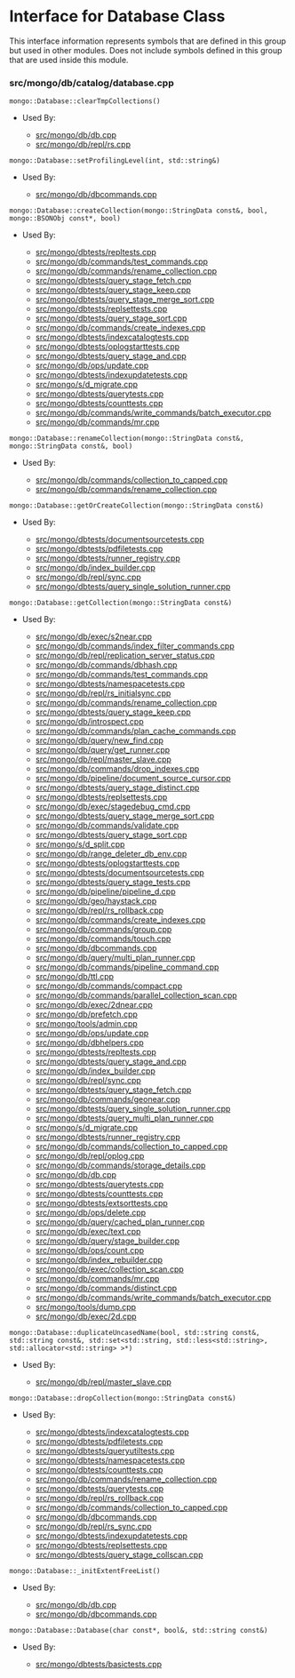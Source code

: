 
# Interface for Database Class
This interface information represents symbols that are defined in this group but used in other modules.  Does not include symbols defined in this group that are used inside this module.

### src/mongo/db/catalog/database.cpp

<div></div>

    mongo::Database::clearTmpCollections()

- Used By:

    - [src/mongo/db/db.cpp](../../../../process\_management/mongos\_and\_mongod\_mains)
    - [src/mongo/db/repl/rs.cpp](../../../../replication/replication)

<div></div>

    mongo::Database::setProfilingLevel(int, std::string&)

- Used By:

    - [src/mongo/db/dbcommands.cpp](../../../../queries/database\_commands)

<div></div>

    mongo::Database::createCollection(mongo::StringData const&, bool, mongo::BSONObj const*, bool)

- Used By:

    - [src/mongo/dbtests/repltests.cpp](../../../../tests/unit\_tests)
    - [src/mongo/db/commands/test\_commands.cpp](../../../../queries/database\_commands)
    - [src/mongo/db/commands/rename\_collection.cpp](../../../../queries/database\_commands)
    - [src/mongo/dbtests/query\_stage\_fetch.cpp](../../../../tests/unit\_tests)
    - [src/mongo/dbtests/query\_stage\_keep.cpp](../../../../queries/core\_query\_system)
    - [src/mongo/dbtests/query\_stage\_merge\_sort.cpp](../../../../tests/unit\_tests)
    - [src/mongo/dbtests/replsettests.cpp](../../../../tests/unit\_tests)
    - [src/mongo/dbtests/query\_stage\_sort.cpp](../../../../tests/unit\_tests)
    - [src/mongo/db/commands/create\_indexes.cpp](../../../../queries/database\_commands)
    - [src/mongo/dbtests/indexcatalogtests.cpp](../../../../tests/unit\_tests)
    - [src/mongo/dbtests/oplogstarttests.cpp](../../../../tests/unit\_tests)
    - [src/mongo/dbtests/query\_stage\_and.cpp](../../../../tests/unit\_tests)
    - [src/mongo/db/ops/update.cpp](../../../../queries/core\_query\_system)
    - [src/mongo/dbtests/indexupdatetests.cpp](../../../../tests/unit\_tests)
    - [src/mongo/s/d\_migrate.cpp](../../../../sharding/sharding)
    - [src/mongo/dbtests/querytests.cpp](../../../../tests/unit\_tests)
    - [src/mongo/dbtests/counttests.cpp](../../../../tests/unit\_tests)
    - [src/mongo/db/commands/write\_commands/batch\_executor.cpp](../../../../network/write\_commands)
    - [src/mongo/db/commands/mr.cpp](../../../../queries/database\_commands)

<div></div>

    mongo::Database::renameCollection(mongo::StringData const&, mongo::StringData const&, bool)

- Used By:

    - [src/mongo/db/commands/collection\_to\_capped.cpp](../../../../queries/database\_commands)
    - [src/mongo/db/commands/rename\_collection.cpp](../../../../queries/database\_commands)

<div></div>

    mongo::Database::getOrCreateCollection(mongo::StringData const&)

- Used By:

    - [src/mongo/dbtests/documentsourcetests.cpp](../../../../tests/unit\_tests)
    - [src/mongo/dbtests/pdfiletests.cpp](../../../../tests/unit\_tests)
    - [src/mongo/dbtests/runner\_registry.cpp](../../../../tests/unit\_tests)
    - [src/mongo/db/index\_builder.cpp](../../../../queries/indexing)
    - [src/mongo/db/repl/sync.cpp](../../../../replication/replication)
    - [src/mongo/dbtests/query\_single\_solution\_runner.cpp](../../../../tests/unit\_tests)

<div></div>

    mongo::Database::getCollection(mongo::StringData const&)

- Used By:

    - [src/mongo/db/exec/s2near.cpp](../../../../queries/core\_query\_system)
    - [src/mongo/db/commands/index\_filter\_commands.cpp](../../../../queries/database\_commands)
    - [src/mongo/db/repl/replication\_server\_status.cpp](../../../../replication/replication)
    - [src/mongo/db/commands/dbhash.cpp](../../../../queries/database\_commands)
    - [src/mongo/db/commands/test\_commands.cpp](../../../../queries/database\_commands)
    - [src/mongo/dbtests/namespacetests.cpp](../../../../tests/unit\_tests)
    - [src/mongo/db/repl/rs\_initialsync.cpp](../../../../replication/replication)
    - [src/mongo/db/commands/rename\_collection.cpp](../../../../queries/database\_commands)
    - [src/mongo/dbtests/query\_stage\_keep.cpp](../../../../queries/core\_query\_system)
    - [src/mongo/db/introspect.cpp](../../../../queries/client\_and\_operation\_tracking)
    - [src/mongo/db/commands/plan\_cache\_commands.cpp](../../../../queries/database\_commands)
    - [src/mongo/db/query/new\_find.cpp](../../../../queries/core\_query\_system)
    - [src/mongo/db/query/get\_runner.cpp](../../../../queries/core\_query\_system)
    - [src/mongo/db/repl/master\_slave.cpp](../../../../replication/replication)
    - [src/mongo/db/commands/drop\_indexes.cpp](../../../../queries/database\_commands)
    - [src/mongo/db/pipeline/document\_source\_cursor.cpp](../../../../queries/aggregation\_framework)
    - [src/mongo/dbtests/query\_stage\_distinct.cpp](../../../../queries/core\_query\_system)
    - [src/mongo/dbtests/replsettests.cpp](../../../../tests/unit\_tests)
    - [src/mongo/db/exec/stagedebug\_cmd.cpp](../../../../queries/core\_query\_system)
    - [src/mongo/dbtests/query\_stage\_merge\_sort.cpp](../../../../tests/unit\_tests)
    - [src/mongo/db/commands/validate.cpp](../../../../queries/database\_commands)
    - [src/mongo/dbtests/query\_stage\_sort.cpp](../../../../tests/unit\_tests)
    - [src/mongo/s/d\_split.cpp](../../../../sharding/sharding)
    - [src/mongo/db/range\_deleter\_db\_env.cpp](../../../../sharding/sharding)
    - [src/mongo/dbtests/oplogstarttests.cpp](../../../../tests/unit\_tests)
    - [src/mongo/dbtests/documentsourcetests.cpp](../../../../tests/unit\_tests)
    - [src/mongo/dbtests/query\_stage\_tests.cpp](../../../../tests/unit\_tests)
    - [src/mongo/db/pipeline/pipeline\_d.cpp](../../../../queries/aggregation\_framework)
    - [src/mongo/db/geo/haystack.cpp](../../../../queries/geo\_queries)
    - [src/mongo/db/repl/rs\_rollback.cpp](../../../../replication/replication)
    - [src/mongo/db/commands/create\_indexes.cpp](../../../../queries/database\_commands)
    - [src/mongo/db/commands/group.cpp](../../../../queries/database\_commands)
    - [src/mongo/db/commands/touch.cpp](../../../../queries/database\_commands)
    - [src/mongo/db/dbcommands.cpp](../../../../queries/database\_commands)
    - [src/mongo/db/query/multi\_plan\_runner.cpp](../../../../queries/core\_query\_system)
    - [src/mongo/db/commands/pipeline\_command.cpp](../../../../queries/aggregation\_framework)
    - [src/mongo/db/ttl.cpp](../../../../queries/indexing)
    - [src/mongo/db/commands/compact.cpp](../../../../queries/database\_commands)
    - [src/mongo/db/commands/parallel\_collection\_scan.cpp](../../../../queries/database\_commands)
    - [src/mongo/db/exec/2dnear.cpp](../../../../queries/core\_query\_system)
    - [src/mongo/db/prefetch.cpp](../../../../storage/page\_fault\_utilities)
    - [src/mongo/tools/admin.cpp](../../../../tools/tools)
    - [src/mongo/db/ops/update.cpp](../../../../queries/core\_query\_system)
    - [src/mongo/db/dbhelpers.cpp](../../../../queries/client\_and\_operation\_tracking)
    - [src/mongo/dbtests/repltests.cpp](../../../../tests/unit\_tests)
    - [src/mongo/dbtests/query\_stage\_and.cpp](../../../../tests/unit\_tests)
    - [src/mongo/db/index\_builder.cpp](../../../../queries/indexing)
    - [src/mongo/db/repl/sync.cpp](../../../../replication/replication)
    - [src/mongo/dbtests/query\_stage\_fetch.cpp](../../../../tests/unit\_tests)
    - [src/mongo/db/commands/geonear.cpp](../../../../queries/database\_commands)
    - [src/mongo/dbtests/query\_single\_solution\_runner.cpp](../../../../tests/unit\_tests)
    - [src/mongo/dbtests/query\_multi\_plan\_runner.cpp](../../../../tests/unit\_tests)
    - [src/mongo/s/d\_migrate.cpp](../../../../sharding/sharding)
    - [src/mongo/dbtests/runner\_registry.cpp](../../../../tests/unit\_tests)
    - [src/mongo/db/commands/collection\_to\_capped.cpp](../../../../queries/database\_commands)
    - [src/mongo/db/repl/oplog.cpp](../../../../replication/replication)
    - [src/mongo/db/commands/storage\_details.cpp](../../../../queries/database\_commands)
    - [src/mongo/db/db.cpp](../../../../process\_management/mongos\_and\_mongod\_mains)
    - [src/mongo/dbtests/querytests.cpp](../../../../tests/unit\_tests)
    - [src/mongo/dbtests/counttests.cpp](../../../../tests/unit\_tests)
    - [src/mongo/dbtests/extsorttests.cpp](../../../../tests/unit\_tests)
    - [src/mongo/db/ops/delete.cpp](../../../../queries/core\_query\_system)
    - [src/mongo/db/query/cached\_plan\_runner.cpp](../../../../queries/core\_query\_system)
    - [src/mongo/db/exec/text.cpp](../../../../queries/core\_query\_system)
    - [src/mongo/db/query/stage\_builder.cpp](../../../../queries/core\_query\_system)
    - [src/mongo/db/ops/count.cpp](../../../../queries/core\_query\_system)
    - [src/mongo/db/index\_rebuilder.cpp](../../../../queries/indexing)
    - [src/mongo/db/exec/collection\_scan.cpp](../../../../queries/core\_query\_system)
    - [src/mongo/db/commands/mr.cpp](../../../../queries/database\_commands)
    - [src/mongo/db/commands/distinct.cpp](../../../../queries/database\_commands)
    - [src/mongo/db/commands/write\_commands/batch\_executor.cpp](../../../../network/write\_commands)
    - [src/mongo/tools/dump.cpp](../../../../tools/tools)
    - [src/mongo/db/exec/2d.cpp](../../../../queries/core\_query\_system)

<div></div>

    mongo::Database::duplicateUncasedName(bool, std::string const&, std::string const&, std::set<std::string, std::less<std::string>, std::allocator<std::string> >*)

- Used By:

    - [src/mongo/db/repl/master\_slave.cpp](../../../../replication/replication)

<div></div>

    mongo::Database::dropCollection(mongo::StringData const&)

- Used By:

    - [src/mongo/dbtests/indexcatalogtests.cpp](../../../../tests/unit\_tests)
    - [src/mongo/dbtests/pdfiletests.cpp](../../../../tests/unit\_tests)
    - [src/mongo/dbtests/queryutiltests.cpp](../../../../tests/unit\_tests)
    - [src/mongo/dbtests/namespacetests.cpp](../../../../tests/unit\_tests)
    - [src/mongo/dbtests/counttests.cpp](../../../../tests/unit\_tests)
    - [src/mongo/db/commands/rename\_collection.cpp](../../../../queries/database\_commands)
    - [src/mongo/dbtests/querytests.cpp](../../../../tests/unit\_tests)
    - [src/mongo/db/repl/rs\_rollback.cpp](../../../../replication/replication)
    - [src/mongo/db/commands/collection\_to\_capped.cpp](../../../../queries/database\_commands)
    - [src/mongo/db/dbcommands.cpp](../../../../queries/database\_commands)
    - [src/mongo/db/repl/rs\_sync.cpp](../../../../replication/replication)
    - [src/mongo/dbtests/indexupdatetests.cpp](../../../../tests/unit\_tests)
    - [src/mongo/dbtests/replsettests.cpp](../../../../tests/unit\_tests)
    - [src/mongo/dbtests/query\_stage\_collscan.cpp](../../../../tests/unit\_tests)

<div></div>

    mongo::Database::_initExtentFreeList()

- Used By:

    - [src/mongo/db/db.cpp](../../../../process\_management/mongos\_and\_mongod\_mains)
    - [src/mongo/db/dbcommands.cpp](../../../../queries/database\_commands)

<div></div>

    mongo::Database::Database(char const*, bool&, std::string const&)

- Used By:

    - [src/mongo/dbtests/basictests.cpp](../../../../tests/unit\_tests)
